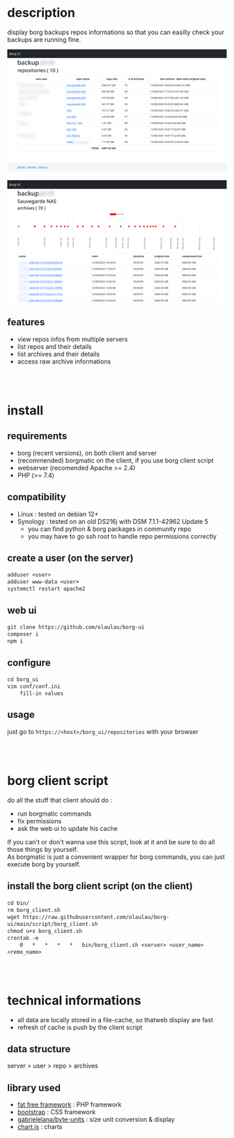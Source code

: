 # description
display borg backups repos informations so that you can easilly check your backups are running fine.

<a href="doc/repositories.png"><img src="doc/repositories.png" width="600" title="repositories"></a> &nbsp; 
<a href="doc/archives.png"><img src="doc/archives.png" width="600" title="archives"></a>
<br/>

## features
- view repos infos from multiple servers
- list repos and their details
- list archives and their details
- access raw archive informations

<br/>
<br/>

# install
## requirements
- borg (recent versions), on both client and server
- (recommended) borgmatic on the client, if you use borg client script
- webserver (recomended Apache >= 2.4)
- PHP (>= 7.4)

## compatibility
- Linux : tested on debian 12+
- Synology : tested on an old DS216j with DSM 7.1.1-42962 Update 5
	- you can find python & borg packages in community repo
	- you may have to go ssh root to handle repo permissions correctly


## create a user (on the server)
```
adduser <user>
adduser www-data <user>
systemctl restart apache2
```

## web ui
```
git clone https://github.com/olaulau/borg-ui
composer i
npm i
```

## configure
```
cd borg_ui
vim conf/conf.ini
	fill-in values
```

## usage
just go to ```https://<host>/borg_ui/repositories``` with your browser

<br/>
<br/>

# borg client script
do all the stuff that client should do :
- run borgmatic commands
- fix permissions
- ask the web ui to update his cache

If you can't or don't wanna use this script, look at it and be sure to do all those things by yourself.  
As borgmatic is just a convenient wrapper for borg commands, you can just execute borg by yourself.

## install the borg client script (on the client)
```
cd bin/
rm borg_client.sh
wget https://raw.githubusercontent.com/olaulau/borg-ui/main/script/borg_client.sh
chmod u+x borg_client.sh
crontab -e
	0	*	*	*	*	bin/borg_client.sh <server> <user_name> <remo_name>
```

<br/>
<br/>

# technical informations
- all data are locally stored in a file-cache, so thatweb display are fast
- refresh of cache is push by the client script

## data structure
server > user > repo > archives

## library used
- [fat free framework](https://fatfreeframework.com/3.8/home) : PHP framework
- [bootstrap](https://getbootstrap.com/) : CSS framework
- [gabrielelana/byte-units](https://github.com/gabrielelana/byte-units) : size unit conversion & display
- [chart.js](https://www.chartjs.org/) : charts
